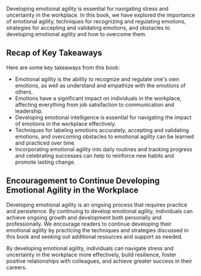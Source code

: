 
Developing emotional agility is essential for navigating stress and uncertainty in the workplace. In this book, we have explored the importance of emotional agility, techniques for recognizing and regulating emotions, strategies for accepting and validating emotions, and obstacles to developing emotional agility and how to overcome them.

Recap of Key Takeaways
----------------------

Here are some key takeaways from this book:

* Emotional agility is the ability to recognize and regulate one's own emotions, as well as understand and empathize with the emotions of others.
* Emotions have a significant impact on individuals in the workplace, affecting everything from job satisfaction to communication and leadership.
* Developing emotional intelligence is essential for navigating the impact of emotions in the workplace effectively.
* Techniques for labeling emotions accurately, accepting and validating emotions, and overcoming obstacles to emotional agility can be learned and practiced over time.
* Incorporating emotional agility into daily routines and tracking progress and celebrating successes can help to reinforce new habits and promote lasting change.

Encouragement to Continue Developing Emotional Agility in the Workplace
-----------------------------------------------------------------------

Developing emotional agility is an ongoing process that requires practice and persistence. By continuing to develop emotional agility, individuals can achieve ongoing growth and development both personally and professionally. We encourage readers to continue developing their emotional agility by practicing the techniques and strategies discussed in this book and seeking out additional resources and support as needed.

By developing emotional agility, individuals can navigate stress and uncertainty in the workplace more effectively, build resilience, foster positive relationships with colleagues, and achieve greater success in their careers.